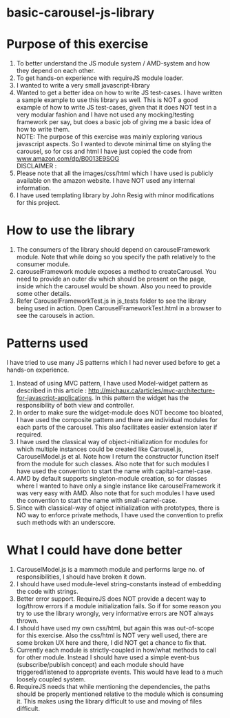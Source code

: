 basic-carousel-js-library
=========================

Purpose of this exercise 
========================
1) To better understand the JS module system / AMD-system and how they depend on each other. <br>
2) To get hands-on experience with requireJS module loader. <br>
3) I wanted to write a very small javascript-library <br>
4) Wanted to get a better idea on how to write JS test-cases. I have written a sample example to use this library as well. This is NOT a good example of how 
   to write JS test-cases, given that it does NOT test in a very modular fashion and I have not used any mocking/testing framework per say, 
   but does a basic job of giving me a basic idea of how to write them. 
   <br>
NOTE: The purpose of this exercise was mainly exploring various javascript aspects. So I wanted to devote minimal time on styling the carousel, so 
      for css and html I have just copied the code from www.amazon.com/dp/B0013E9SOG <br>
DISCLAIMER : 
1) Please note that all the images/css/html which I have used is publicly available on the amazon website. I have NOT used any internal information. 
2) I have used templating library by John Resig with minor modifications for this project. 

How to use the library
======================

1) The consumers of the library should depend on carouselFramework module. Note that while doing so you specify the path relatively to the consumer module. <br>
2) carouselFramework module exposes a method to createCarousel. You need to provide an outer div which should be present on the page, inside which the carousel 
   would be shown. Also you need to provide some other details. <br>
3) Refer CarouselFrameworkTest.js in js_tests folder to see the library being used in action. Open CarouselFrameworkTest.html in a browser to see the carousels 
   in action. 

Patterns used 
=============

I have tried to use many JS patterns which I had never used before to get a hands-on experience. <br>
1) Instead of using MVC pattern, I have used Model-widget pattern as described in this article : http://michaux.ca/articles/mvc-architecture-for-javascript-applications.
   In this pattern the widget has the responsibility of both view and controller.  <br>
2) In order to make sure the widget-module does NOT become too bloated, I have used the composite pattern and there are individual modules for each parts of the
   carousel. This also facilitates easier extension later if required. <br>
3) I have used the classical way of object-initialization for modules for which multiple instances could be created like Carousel.js, CarouselModel.js et al. 
   Note how I return the constructor function itself from the module for such classes. Also note that for such modules I have used the convention to start
   the name with capital-camel-case. <br>
4) AMD by default supports singleton-module creation, so for classes where I wanted to have only a single instance like carouselFramework it was very easy with
   AMD. Also note that for such modules I have used the convention to start the name with small-camel-case.<br>
5) Since with classical-way of object initialization with prototypes, there is NO way to enforce private methods, I have used the convention to prefix such
   methods with an underscore. 

What I could have done better 
=============================
1) CarouselModel.js is a mammoth module and performs large no. of responsibilities, I should have broken it down. <br>
2) I should have used module-level string-constants instead of embedding the code with strings. <br>
3) Better error support. RequireJS does NOT provide a decent way to log/throw errors if a module initialization fails. So if for some reason you try 
   to use the library wrongly, very informative errors are NOT always thrown. <br>
4) I should have used my own css/html, but again this was out-of-scope for this exercise. Also the css/html is NOT very well used, there are some broken UX here
   and there, I did NOT get a chance to fix that. <br>
5) Currently each module is strictly-coupled in how/what methods to call for other module. Instead I should have used a simple event-bus (subscribe/publish 
   concept) and each module should have triggered/listened to appropriate events. This would have lead to a much loosely coupled system. <br>
6) RequireJS needs that while mentioning the dependencies, the paths should be properly mentioned relative to the module which is consuming it. This makes
   using the library difficult to use and moving of files difficult. 


